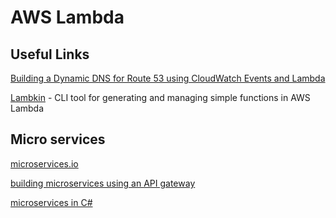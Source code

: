 # AWS Lambda


## Useful Links

[Building a Dynamic DNS for Route 53 using CloudWatch Events and Lambda]( https://github.com/awslabs/aws-lambda-ddns-function )

[Lambkin]( https://github.com/jarpy/lambkin ) - CLI tool for generating and managing simple functions in AWS Lambda


## Micro services

[ microservices.io ]( http://microservices.io/patterns/index.html )

[ building microservices using an API gateway ]( https://www.nginx.com/blog/building-microservices-using-an-api-gateway/ )

[ microservices in C# ]( https://docs.microsoft.com/en-us/dotnet/articles/csharp/tutorials/microservices )

